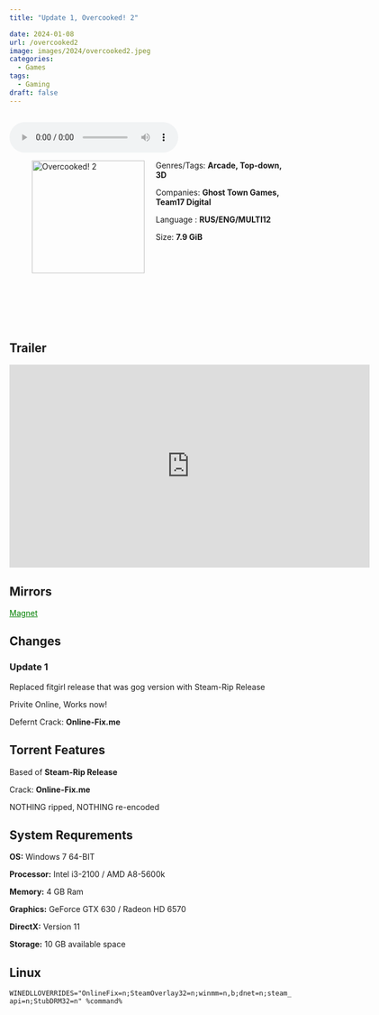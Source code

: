 ```yaml
---
title: "Update 1, Overcooked! 2"

date: 2024-01-08
url: /overcooked2
image: images/2024/overcooked2.jpeg
categories:
  - Games
tags:
  - Gaming
draft: false
---
```

##
<style>
  body.dark-mode,
  body.dark-mode main * {
    background: url('/images/2024/overcooked21.jpeg') center center fixed no-repeat;
    background-size: 100% 100%;
    background-size: cover;
    color: #f5f5f5;
  }
</style>
<script>
    document.addEventListener('DOMContentLoaded', function () {
        var body = document.body;
        var switcher = document.querySelector('.js-toggle');
                body.classList.add('dark-mode');
                // Save user preference in storage
                localStorage.setItem('darkMode', 'true');
            
        });
</script>

<audio controls autoplay>
  <source src="/audio/overcooked2.mp3" type="audio/mp3">
  Your browser does not support the audio tag.
</audio>


<figure style="float: left; margin-right: 20px;">
  <img src="/images/2024/overcooked2.jpeg" alt="Overcooked! 2" style="width: 200px;">
</figure>

Genres/Tags: **Arcade, Top-down, 3D**

Companies: **Ghost Town Games, Team17 Digital**

Language : **RUS/ENG/MULTI12**

Size: **7.9 GiB**
# ⠀
# ⠀

## Trailer
<iframe width="640" height="360" src="https://www.youtube.com/embed/gEjbXb_eZcs" title="Overcooked 2: Announcement Trailer" frameborder="0" allow="accelerometer; autoplay; clipboard-write; encrypted-media; gyroscope; picture-in-picture; web-share" allowfullscreen></iframe>

## Mirrors
<a href="magnet:?xt=urn:btih:WXLADUNADCRGJU6BOICHR7DI7A4JJ4ZU&dn=Overcooked!%202" style="color: green;">Magnet</a>

## Changes

### Update 1

Replaced fitgirl release that was gog version with Steam-Rip Release


Privite Online, Works now!

Defernt Crack: **Online-Fix.me**

## Torrent Features
Based of **Steam-Rip Release**

Crack: **Online-Fix.me**

NOTHING ripped, NOTHING re-encoded

## System Requrements
**OS:** Windows 7 64-BIT

**Processor:** Intel i3-2100 / AMD A8-5600k

**Memory:** 4 GB Ram

**Graphics:** GeForce GTX 630 / Radeon HD 6570

**DirectX:** Version 11

**Storage:** 10 GB available space

## Linux

`WINEDLLOVERRIDES="OnlineFix=n;SteamOverlay32=n;winmm=n,b;dnet=n;steam_api=n;StubDRM32=n" %command%`
